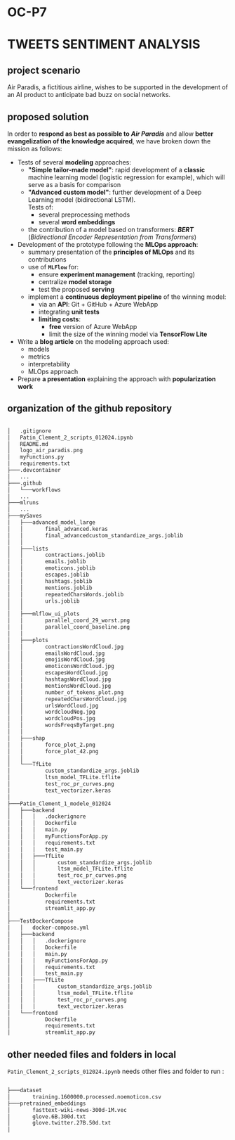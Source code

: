# OC-P7
# TWEETS SENTIMENT ANALYSIS

## project scenario

Air Paradis, a fictitious airline, wishes to be supported in the development of an AI product to anticipate bad buzz on social networks.

## proposed solution

In order to **respond as best as possible to *Air Paradis*** and allow **better evangelization of the knowledge acquired**, we have broken down the mission as follows:
- Tests of several **modeling** approaches:
    - **"Simple tailor-made model"**: rapid development of a **classic** machine learning model (logistic regression for example), which will serve as a basis for comparison
    - **"Advanced custom model"**: further development of a Deep Learning model (bidirectional LSTM).<br>
      Tests of:
        - several preprocessing methods
        - several **word embeddings**
    - the contribution of a model based on transformers: ***BERT*** (*Bidirectional Encoder Representation from Transformers*)
- Development of the prototype following the **MLOps approach**:
    - summary presentation of the **principles of MLOps** and its contributions
    - use of **`MLFlow`** for:
        - ensure **experiment management** (tracking, reporting)
        - centralize **model storage**
        - test the proposed **serving**
    - implement a **continuous deployment pipeline** of the winning model:
        - via an **API**: Git + GitHub + Azure WebApp
        - integrating **unit tests**
        - **limiting costs**:
            - **free** version of Azure WebApp
            - limit the size of the winning model via **TensorFlow Lite**
- Write a **blog article** on the modeling approach used:
    - models
    - metrics
    - interpretability
    - MLOps approach
- Prepare **a presentation** explaining the approach with **popularization work**


## organization of the github repository

```bash

│   .gitignore
│   Patin_Clement_2_scripts_012024.ipynb
│   README.md
│   logo_air_paradis.png
│   myFunctions.py
│   requirements.txt
├───.devcontainer
│   ...
├───.github
│   └───workflows
│   ...
├───mlruns
│   ...
├───mySaves
│   ├───advanced_model_large
│   │       final_advanced.keras
│   │       final_advancedcustom_standardize_args.joblib
│   │
│   ├───lists
│   │       contractions.joblib
│   │       emails.joblib
│   │       emoticons.joblib
│   │       escapes.joblib
│   │       hashtags.joblib
│   │       mentions.joblib
│   │       repeatedCharsWords.joblib
│   │       urls.joblib
│   │
│   ├───mlflow_ui_plots
│   │       parallel_coord_29_worst.png
│   │       parallel_coord_baseline.png
│   │
│   ├───plots
│   │       contractionsWordCloud.jpg
│   │       emailsWordCloud.jpg
│   │       emojisWordCloud.jpg
│   │       emoticonsWordCloud.jpg
│   │       escapesWordCloud.jpg
│   │       hashtagsWordCloud.jpg
│   │       mentionsWordCloud.jpg
│   │       number_of_tokens_plot.png
│   │       repeatedCharsWordCloud.jpg
│   │       urlsWordCloud.jpg
│   │       wordcloudNeg.jpg
│   │       wordcloudPos.jpg
│   │       wordsFreqsByTarget.png
│   │
│   ├───shap
│   │       force_plot_2.png
│   │       force_plot_42.png
│   │
│   └───TfLite
│           custom_standardize_args.joblib
│           ltsm_model_TFLite.tflite
│           test_roc_pr_curves.png
│           text_vectorizer.keras
│
├───Patin_Clement_1_modele_012024
│   ├───backend
│   │   │   .dockerignore
│   │   │   Dockerfile
│   │   │   main.py
│   │   │   myFunctionsForApp.py
│   │   │   requirements.txt
│   │   │   test_main.py
│   │   ├───TfLite
│   │   │       custom_standardize_args.joblib
│   │   │       ltsm_model_TFLite.tflite
│   │   │       test_roc_pr_curves.png
│   │   │       text_vectorizer.keras
│   └───frontend
│           Dockerfile
│           requirements.txt
│           streamlit_app.py
│
├───TestDockerCompose
│   │   docker-compose.yml
│   ├───backend
│   │   │   .dockerignore
│   │   │   Dockerfile
│   │   │   main.py
│   │   │   myFunctionsForApp.py
│   │   │   requirements.txt
│   │   │   test_main.py
│   │   ├───TfLite
│   │   │       custom_standardize_args.joblib
│   │   │       ltsm_model_TFLite.tflite
│   │   │       test_roc_pr_curves.png
│   │   │       text_vectorizer.keras
│   └───frontend
│           Dockerfile
│           requirements.txt
│           streamlit_app.py
```

## other needed files and folders in local

`Patin_Clement_2_scripts_012024.ipynb` needs other files and folder to run :

```bash

├───dataset
│       training.1600000.processed.noemoticon.csv
├───pretrained_embeddings
│       fasttext-wiki-news-300d-1M.vec
│       glove.6B.300d.txt
│       glove.twitter.27B.50d.txt
│
```